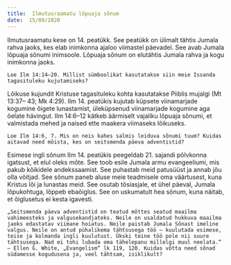 ```yaml
---
title:  Ilmutusraamatu lõpuaja sõnum
date:  15/09/2020
---
```


Ilmutusraamatu kese on 14. peatükk. See peatükk on ülimalt tähtis Jumala rahva jaoks, kes elab inimkonna ajaloo viimastel päevadel. See avab Jumala lõpuaja sõnumi inimsoole. Lõpuaja sõnum on elutähtis Jumala rahva ja kogu inimkonna jaoks.

`Loe Ilm 14:14–20. Millist sümboolikat kasutatakse siin meie Issanda tagasituleku kujutamiseks?`

Lõikuse kujundit Kristuse tagasituleku kohta kasutatakse Piiblis mujalgi (Mt 13:37– 43; Mk 4:29). Ilm 14. peatükis kujutab küpsete viinamarjade kogumine õigete lunastamist, üleküpsenud viinamarjade kogumine aga õelate hävingut. Ilm 14:6–12 kätkeb äärmiselt vajaliku lõpuaja sõnumi, et valmistada mehed ja naised ette maakera viimaseks lõikuseks.

`Loe Ilm 14:6, 7. Mis on neis kahes salmis leiduva sõnumi tuum? Kuidas aitavad need mõista, kes on seitsmenda päeva adventistid?`

Esimese ingli sõnum Ilm 14. peatükis peegeldab 21. sajandi põlvkonna igatsust, et elul oleks mõte. See toob esile Jumala armu evangeeliumi, mis pakub kõikidele andekssaamist. See puhastab meid patusüüst ja annab jõu olla võitjad. See sõnum paneb aluse meie teadmisele oma väärtusest, kuna Kristus lõi ja lunastas meid. See osutab tõsiasjale, et ühel päeval, Jumala lõpukohtuga, lõppeb ebaõiglus. See on uskumatult hea sõnum, kuna näitab, et õiglusetus ei kesta igavesti.

`„Seitsmenda päeva adventistid on teatud mõttes seatud maailma vahimeesteks ja valgusekandjateks. Neile on usaldatud hukkuva maailma jaoks edastatav viimane hoiatus. Neile paistab Jumala Sõnast imeline valgus. Neile on antud pühalikema tähtsusega töö – kuulutada esimese, teise ja kolmanda ingli kuulutust. Ükski teine töö pole nii suure tähtsusega. Nad ei tohi lubada oma tähelepanu millelgi muul neelata.“ – Ellen G. White, „Evangelism“ lk 119, 120. Kuidas võtta need sõnad südamesse kogudusena ja, veel tähtsam, isiklikult?`